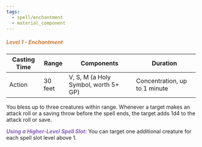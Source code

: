 ```yaml
---
tags:
  - spell/enchantment
  - material_component
---
```

##### *<span style="color:rgb(203, 123, 55)">Level 1 - Enchantment</span>*

| Casting Time | Range   | Components                           | Duration                      |
| ------------ | ------- | ------------------------------------ | ----------------------------- |
| Action       | 30 feet | V, S, M (a Holy Symbol, worth 5+ GP) | Concentration, up to 1 minute |


You bless up to three creatures within range. Whenever a target makes an attack roll or a saving throw before the spell ends, the target adds 1d4 to the attack roll or save.  

**<span style="color:rgb(134, 93, 187)">_Using a Higher-Level Spell Slot_</span>**: You can target one additional creature for each spell slot level above 1.